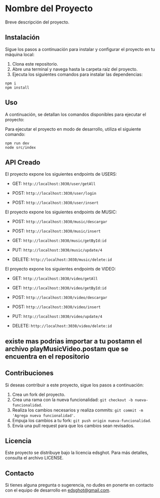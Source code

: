 # Nombre del Proyecto

Breve descripción del proyecto.

## Instalación

Sigue los pasos a continuación para instalar y configurar el proyecto en tu máquina local:

1. Clona este repositorio.
2. Abre una terminal y navega hasta la carpeta raíz del proyecto.
3. Ejecuta los siguientes comandos para instalar las dependencias:

```shell
npm i
npm install
```


## Uso
A continuación, se detallan los comandos disponibles para ejecutar el proyecto:

Para ejecutar el proyecto en modo de desarrollo, utiliza el siguiente comando:

```shell
npm run dev
node src/index
```

## API Creado
El proyecto expone los siguientes endpoints de USERS:

- GET: `http://localhost:3030/user/getAll`

- POST: `http://localhost:3030/user/login`
- POST: `http://localhost:3030/user/insert`

El proyecto expone los siguientes endpoints de MUSIC:

- POST: `http://localhost:3030/music/descargar`
- POST: `http://localhost:3030/music/insert`

- GET: `http://localhost:3030/music/getById:id`

- PUT: `http://localhost:3030/music/update/4`

- DELETE: `http://localhost:3030/music/delete:id`

El proyecto expone los siguientes endpoints de VIDEO:

- GET: `http://localhost:3030/video/getAll`
- GET: `http://localhost:3030/video/getById:id`

- POST: `http://localhost:3030/video/descargar`
- POST: `http://localhost:3030/video/insert`

- PUT: `http://localhost:3030/video/update/4`

- DELETE: `http://localhost:3030/video/delete:id`


## existe mas podrias importar a tu postamn el archivo playMusicVideo.postam que se encuentra en el repositorio

## Contribuciones
Si deseas contribuir a este proyecto, sigue los pasos a continuación:

1. Crea un fork del proyecto.
2. Crea una rama con la nueva funcionalidad: `git checkout -b nueva-funcionalidad`.
3. Realiza los cambios necesarios y realiza commits: `git commit -m 'Agrega nueva funcionalidad'`.
4. Empuja los cambios a tu fork: `git push origin nueva-funcionalidad`.
5. Envía una pull request para que los cambios sean revisados.

## Licencia
Este proyecto se distribuye bajo la licencia edsghot. Para más detalles, consulta el archivo LICENSE.

## Contacto
Si tienes alguna pregunta o sugerencia, no dudes en ponerte en contacto con el equipo de desarrollo en edsghot@gmail.com.


